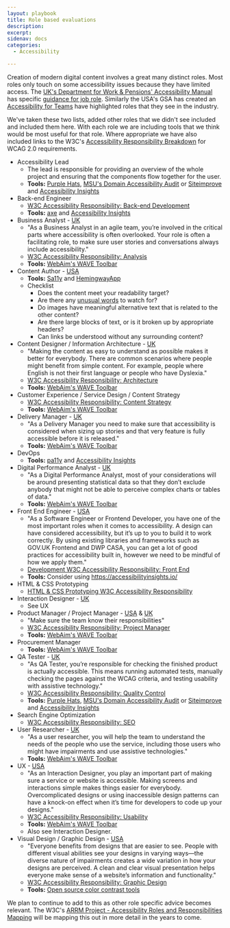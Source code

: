 ```yaml
---
layout: playbook
title: Role based evaluations
description: 
excerpt: 
sidenav: docs
categories:
  - Accessibility

---
```


Creation of modern digital content involves a great many distinct roles. Most roles only touch on some accessibility issues because they have limited access. The [UK's Department
for Work & Pensions' Accessibility Manual](https://accessibility-manual.dwp.gov.uk/) has specific [guidance for job role](https://accessibility-manual.dwp.gov.uk/guidance-for-your-job-role). Similarly the USA's GSA has created an [Accessibility for Teams](https://accessibility.digital.gov/) have highlighted roles that they see in the industry. 

We've taken these two lists, added other roles that we didn't see included and included them here. With each role we are including tools that we think would be most useful for that role. Where appropriate we have also included links to the W3C's [Accessibility Responsibility Breakdown](https://www.w3.org/community/wai-) for WCAG 2.0 requirements.

- Accessibility Lead
    - The lead is responsible for providing an overview of the whole project and ensuring that the components flow together for the user.
    - **Tools:** [Purple Hats](https://github.com/GovTechSG/purple-hats), [MSU's Domain Accessibility Audit](https://github.com/MSU-NatSci/DomainAccessibilityAudit) or [Siteimprove](https://siteimprove.com) and [Accessibility Insights](https://accessibilityinsights.io/)
- Back-end Engineer
    - [W3C Accessibility Responsibility: Back-end Development](https://www.w3.org/community/wai-engage/wiki/Back-end_Development)
    - **Tools:** [axe](https://www.deque.com/axe/) and [Accessibility Insights](https://accessibilityinsights.io/)
- Business Analyst - [UK](https://accessibility-manual.dwp.gov.uk/guidance-for-your-job-role/business-analyst)
    - "As a Business Analyst in an agile team, you’re involved in the critical parts where accessibility is often overlooked. Your role is often a facilitating role, to make sure user stories and conversations always include accessibility."
    - [W3C Accessibility Responsibility: Analysis](https://www.w3.org/community/wai-engage/wiki/Accessibility_By_Roles_-_Analysis)
    - **Tools:** [WebAim's WAVE Toolbar](https://wave.webaim.org/extension/)
- Content Author - [USA](https://accessibility.digital.gov/content-design/getting-started/)
    - **Tools:** [Sa11y](https://ryersondmp.github.io/sa11y/) and [HemingwayApp](http://www.hemingwayapp.com/)
    - Checklist
        - Does the content meet your readability target?
        - Are there any [unusual words](https://www.w3.org/WAI/WCAG21/quickref/?versions=2.0#unusual-words) to watch for?
        - Do images have meaningful alternative text that is related to the other content?
        - Are there large blocks of text, or is it broken up by appropriate headers?
        - Can links be understood without any surrounding content? 
- Content Designer / Information Architecture - [UK](https://accessibility-manual.dwp.gov.uk/guidance-for-your-job-role/content-designer)
    - "Making the content as easy to understand as possible makes it better for everybody. There are common scenarios where people might benefit from simple content. For example, people where English is not their first language or people who have Dyslexia."
    - [W3C Accessibility Responsibility: Architecture](https://www.w3.org/community/wai-engage/wiki/Accessibility_By_Roles_-_Architecture)
    - **Tools:** [WebAim's WAVE Toolbar](https://wave.webaim.org/extension/)
- Customer Experience / Service Design / Content Strategy
    - [W3C Accessibility Responsibility: Content Strategy](https://www.w3.org/community/wai-engage/wiki/Content_Strategy)
    - **Tools:** [WebAim's WAVE Toolbar](https://wave.webaim.org/extension/)
- Delivery Manager - [UK](https://accessibility-manual.dwp.gov.uk/guidance-for-your-job-role/delivery-manager)
    - "As a Delivery Manager you need to make sure that accessibility is considered when sizing up stories and that very feature is fully accessible before it is released."
    - **Tools:** [WebAim's WAVE Toolbar](https://wave.webaim.org/extension/)
- DevOps
    - **Tools:** [pa11y](https://pa11y.org/) and [Accessibility Insights](https://accessibilityinsights.io/)
- Digital Performance Analyst - [UK](https://accessibility-manual.dwp.gov.uk/guidance-for-your-job-role/digital-performance-analyst)    
    - "As a Digital Performance Analyst, most of your considerations will be around presenting statistical data so that they don’t exclude anybody that might not be able to perceive complex charts or tables of data."
    - **Tools:** [WebAim's WAVE Toolbar](https://wave.webaim.org/extension/)
- Front End Engineer - [USA](https://accessibility.digital.gov/front-end/getting-started/)
    - "As a Software Engineer or Frontend Developer, you have one of the most important roles when it comes to accessibility. A design can have considered accessibility, but it’s up to you to build it to work correctly. By using existing libraries and frameworks such as GOV.UK Frontend and DWP CASA, you can get a lot of good practices for accessibility built in, however we need to be mindful of how we apply them."
    - [Development W3C Accessibility Responsibility: Front End ](https://www.w3.org/community/wai-engage/wiki/Front-end_Development)
    - **Tools:** Consider using https://accessibilityinsights.io/
- HTML & CSS Prototyping
    - [HTML & CSS Prototyping W3C Accessibility Responsibility](https://www.w3.org/community/wai-engage/wiki/HTML/CSS_Prototyping)
- Interaction Designer - [UK](https://accessibility-manual.dwp.gov.uk/guidance-for-your-job-role/interaction-designer)
    - See UX
- Product Manager / Project Manager - [USA](https://accessibility.digital.gov/product/getting-started/) & [UK](https://accessibility-manual.dwp.gov.uk/guidance-for-your-job-role/product-manager)
    - "Make sure the team know their responsibilities"
    - [W3C Accessibility Responsibility: Project Manager](https://www.w3.org/community/wai-engage/wiki/Accessibility_Responsibility_Breakdown#pm)
    - **Tools:** [WebAim's WAVE Toolbar](https://wave.webaim.org/extension/)
- Procurement Manager 
    - **Tools:** [WebAim's WAVE Toolbar](https://wave.webaim.org/extension/)
- QA Tester - [UK](https://accessibility-manual.dwp.gov.uk/guidance-for-your-job-role/qa-tester)
    - "As QA Tester, you’re responsible for checking the finished product is actually accessible. This means running automated tests, manually checking the pages against the WCAG criteria, and testing usability with assistive technology."
    - [W3C Accessibility Responsibility: Quality Control](https://www.w3.org/community/wai-engage/wiki/Quality_Control)
    - **Tools:** [Purple Hats](https://github.com/GovTechSG/purple-hats), [MSU's Domain Accessibility Audit](https://github.com/MSU-NatSci/DomainAccessibilityAudit) or [Siteimprove](https://siteimprove.com) and [Accessibility Insights](https://accessibilityinsights.io/)
- Search Engine Optimization
    - [W3C Accessibility Responsibility: SEO](https://www.w3.org/community/wai-engage/wiki/Search_Engine_Optimization)
- User Researcher - [UK](https://accessibility-manual.dwp.gov.uk/guidance-for-your-job-role/user-researcher)
    - "As a user researcher, you will help the team to understand the needs of the people who use the service, including those users who might have impairments and use assistive technologies."
    - **Tools:** [WebAim's WAVE Toolbar](https://wave.webaim.org/extension/)
- UX - [USA](https://accessibility.digital.gov/ux/getting-started/)
    - "As an Interaction Designer, you play an important part of making sure a service or website is accessible. Making screens and interactions simple makes things easier for everybody. Overcomplicated designs or using inaccessible design patterns can have a knock-on effect when it’s time for developers to code up your designs."
    - [W3C Accessibility Responsibility: Usability](https://www.w3.org/community/wai-engage/wiki/Accessibility_By_Roles_-_Interaction_Design_/_Usability)
    - **Tools:** [WebAim's WAVE Toolbar](https://wave.webaim.org/extension/)
    - Also see Interaction Designer.
- Visual Design / Graphic Design - [USA](https://accessibility.digital.gov/visual-design/getting-started/)
    - "Everyone benefits from designs that are easier to see. People with different visual abilities see your designs in varying ways—the diverse nature of impairments creates a wide variation in how your designs are perceived. A clean and clear visual presentation helps everyone make sense of a website’s information and functionality."
    - [W3C Accessibility Responsibility: Graphic Design](https://www.w3.org/community/wai-engage/wiki/Accessibility_By_Roles_-_Graphic_Design)
    - **Tools:** [Open source color contrast tools](https://github.com/CivicActions/accessibility/blob/main/_handbook/tools.md#color)
    
We plan to continue to add to this as other role specific advice becomes relevant. The W3C's [ARRM Project - Accessibility Roles and Responsibilities Mapping](https://www.w3.org/WAI/EO/wiki/ARRM_Project_-_Accessibility_Roles_and_Responsibilities_Mapping) will be mapping this out in more detail in the years to come. 

